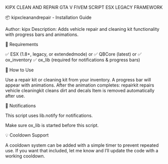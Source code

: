 KIPX CLEAN AND REPAIR GTA V FIVEM SCRIPT ESX LEGACY FRAMEWORK

📦 kipxcleanandrepair - Installation Guide

Author: kipx Description: Adds vehicle repair and cleaning kit functionality with progress bars and animations.

🔁 Requirements

✅ ESX (1.8+, legacy, or extendedmode) or ✅ QBCore (latest) or ✅ ox_inventory ✅ ox_lib (required for notifications & progress bars)

🔄 How to Use

Use a repair kit or cleaning kit from your inventory. A progress bar will appear with animations. After the animation completes: repairkit repairs vehicle cleaningkit cleans dirt and decals Item is removed automatically after use.

🔔 Notifications

This script uses lib.notify for notifications.

Make sure ox_lib is started before this script.

💡 Cooldown Support

A cooldown system can be added with a simple timer to prevent repeated use. If you want that included, let me know and I’ll update the code with a working cooldown.
